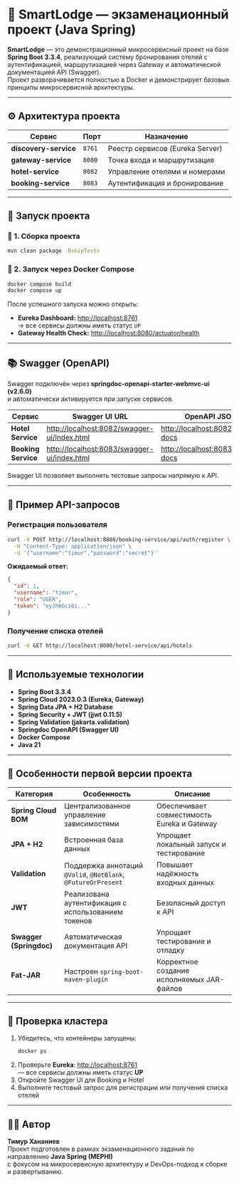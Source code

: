 # 🏨 SmartLodge — экзаменационный проект (Java Spring)

**SmartLodge** — это демонстрационный микросервисный проект на базе **Spring Boot 3.3.4**, 
реализующий систему бронирования отелей с аутентификацией, маршрутизацией через Gateway 
и автоматической документацией API (Swagger).  
Проект разворачивается полностью в Docker и демонстрирует базовые принципы микросервисной архитектуры.

---

## ⚙️ Архитектура проекта

| Сервис | Порт | Назначение |
|---------|------|-------------|
| **discovery-service** | `8761` | Реестр сервисов (Eureka Server) |
| **gateway-service** | `8080` | Точка входа и маршрутизация |
| **hotel-service** | `8082` | Управление отелями и номерами |
| **booking-service** | `8083` | Аутентификация и бронирование |

---

## 🚀 Запуск проекта

### 🧱 1. Сборка проекта
```bash
mvn clean package -DskipTests
```

### 🐳 2. Запуск через Docker Compose
```bash
docker compose build
docker compose up
```

После успешного запуска можно открыть:

- **Eureka Dashboard:** [http://localhost:8761](http://localhost:8761)  
  → все сервисы должны иметь статус `UP`  
- **Gateway Health Check:** [http://localhost:8080/actuator/health](http://localhost:8080/actuator/health)

---

## 📚 Swagger (OpenAPI)

Swagger подключён через **springdoc-openapi-starter-webmvc-ui (v2.6.0)**  
и автоматически активируется при запуске сервисов.

| Сервис | Swagger UI URL | OpenAPI JSON |
|---------|----------------|---------------|
| **Hotel Service** | [http://localhost:8082/swagger-ui/index.html](http://localhost:8082/swagger-ui/index.html) | [http://localhost:8082/v3/api-docs](http://localhost:8082/v3/api-docs) |
| **Booking Service** | [http://localhost:8083/swagger-ui/index.html](http://localhost:8083/swagger-ui/index.html) | [http://localhost:8083/v3/api-docs](http://localhost:8083/v3/api-docs) |

Swagger UI позволяет выполнять тестовые запросы напрямую к API.

---

## 🔐 Пример API-запросов

### Регистрация пользователя
```bash
curl -X POST http://localhost:8080/booking-service/api/auth/register \
  -H "Content-Type: application/json" \
  -d '{"username":"timur","password":"secret"}'
```

**Ожидаемый ответ:**
```json
{
  "id": 1,
  "username": "timur",
  "role": "USER",
  "token": "eyJhbGciOi..."
}
```

### Получение списка отелей
```bash
curl -X GET http://localhost:8080/hotel-service/api/hotels
```

---

## 🧠 Используемые технологии

- **Spring Boot 3.3.4**
- **Spring Cloud 2023.0.3 (Eureka, Gateway)**
- **Spring Data JPA + H2 Database**
- **Spring Security + JWT (jjwt 0.11.5)**
- **Spring Validation (jakarta.validation)**
- **Springdoc OpenAPI (Swagger UI)**
- **Docker Compose**
- **Java 21**

---

## 🧾 Особенности первой версии проекта

| Категория | Особенность | Описание |
|------------|--------------|-----------|
| **Spring Cloud BOM** | Централизованное управление зависимостями | Обеспечивает совместимость Eureka и Gateway |
| **JPA + H2** | Встроенная база данных | Упрощает локальный запуск и тестирование |
| **Validation** | Поддержка аннотаций `@Valid`, `@NotBlank`, `@FutureOrPresent` | Повышает надёжность входных данных |
| **JWT** | Реализована аутентификация с использованием токенов | Безопасный доступ к API |
| **Swagger (Springdoc)** | Автоматическая документация API | Упрощает тестирование и отладку |
| **Fat-JAR** | Настроен `spring-boot-maven-plugin` | Корректное создание исполняемых JAR-файлов |

---

## 🧩 Проверка кластера

1. Убедитесь, что контейнеры запущены:  
   ```bash
   docker ps
   ```
2. Проверьте **Eureka**: [http://localhost:8761](http://localhost:8761)  
   — все сервисы должны иметь статус **UP**  
3. Откройте Swagger UI для Booking и Hotel  
4. Выполните тестовый запрос для регистрации или получения списка отелей

---

## 👨‍💻 Автор

**Тимур Хананиев**  
Проект подготовлен в рамках экзаменационного задания по направлению **Java Spring (MEPHI)**  
с фокусом на микросервисную архитектуру и DevOps-подход к сборке и развертыванию.
